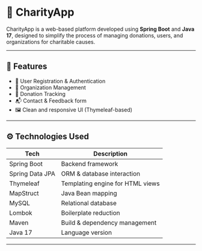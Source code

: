 # 👐 CharityApp

CharityApp is a web-based platform developed using **Spring Boot** and **Java 17**, designed to simplify the process of managing donations, users, and organizations for charitable causes.

---

## 🚀 Features

- 👤 User Registration & Authentication
- 🏢 Organization Management
- 🎁 Donation Tracking
- 📬 Contact & Feedback form
- 🖼️ Clean and responsive UI (Thymeleaf-based)

---

## ⚙️ Technologies Used

| Tech            | Description                         |
|-----------------|-------------------------------------|
| Spring Boot     | Backend framework                   |
| Spring Data JPA | ORM & database interaction          |
| Thymeleaf       | Templating engine for HTML views    |
| MapStruct       | Java Bean mapping                   |
| MySQL           | Relational database                 |
| Lombok          | Boilerplate reduction               |
| Maven           | Build & dependency management       |
| Java 17         | Language version                    |

---
